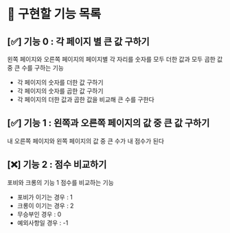 # 🔖 구현할 기능 목록

## [✅] 기능 0 : 각 페이지 별 큰 값 구하기

왼쪽 페이지와 오른쪽 페이지의 페이지별 각 자리를 숫자를 모두 더한 값과 모두 곱한 값 중 큰 수를 구하는 기능

- 각 페이지의 숫자를 더한 값 구하기
- 각 페이지의 숫자를 곱한 값 구하기
- 각 페이지의 더한 값과 곱한 값을 비교해 큰 수를 구한다

## [✅] 기능 1 : 왼쪽과 오른쪽 페이지의 값 중 큰 값 구하기

내 오른쪽 페이지와 왼쪽 페이지의 값 중 큰 수가 내 점수가 된다

## [❌] 기능 2 : 점수 비교하기

포비와 크롱의 기능 1 점수를 비교하는 기능

- 포비가 이기는 경우 : 1
- 크롱이 이기는 경우 : 2
- 무승부인 경우 : 0
- 예외사항일 경우 : -1
